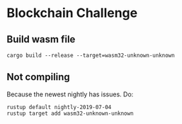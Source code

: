 # Blockchain Challenge

## Build wasm file

`cargo build --release --target=wasm32-unknown-unknown`

## Not compiling 
Because the newest nightly has issues.
Do:

```
rustup default nightly-2019-07-04
rustup target add wasm32-unknown-unknown
```